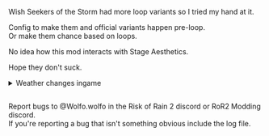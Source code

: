 Wish Seekers of the Storm had more loop variants so I tried my hand at it.

Config to make them and official variants happen pre-loop.\
Or make them chance based on loops.

No idea how this mod interacts with Stage Aesthetics.

Hope they don't suck.

<details>
  <summary>Weather changes ingame</summary>
  
![Missing Immage](https://raw.githubusercontent.com/WolfoIsBestWolf/ror2-LittleGameplayTweaks/main/modPageImages/ltgStages.png)

</details>
 

 

##
 
Report bugs to @Wolfo.wolfo in the Risk of Rain 2 discord or RoR2 Modding discord.\
If you're reporting a bug that isn't something obvious include the log file.

 